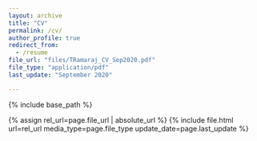 ```yaml
---
layout: archive
title: "CV"
permalink: /cv/
author_profile: true
redirect_from:
  - /resume
file_url: "files/TRamaraj_CV_Sep2020.pdf"
file_type: "application/pdf"
last_update: "September 2020"

---
```

{% include base_path %}

{% assign rel_url=page.file_url | absolute_url %}
{% include file.html url=rel_url media_type=page.file_type update_date=page.last_update %}
